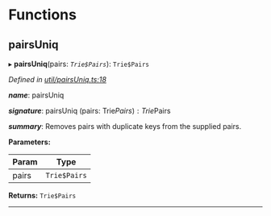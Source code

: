 

# Functions

<a id="pairsuniq"></a>

##  pairsUniq

▸ **pairsUniq**(pairs: *`Trie$Pairs`*): `Trie$Pairs`

*Defined in [util/pairsUniq.ts:18](https://github.com/polkadot-js/common/blob/48008e2/packages/trie-hash/src/util/pairsUniq.ts#L18)*

*__name__*: pairsUniq

*__signature__*: pairsUniq (pairs: Trie$Pairs): Trie$Pairs

*__summary__*: Removes pairs with duplicate keys from the supplied pairs.

**Parameters:**

| Param | Type |
| ------ | ------ |
| pairs | `Trie$Pairs` |

**Returns:** `Trie$Pairs`

___

